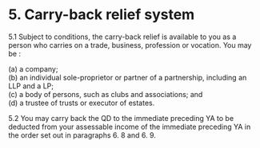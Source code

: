 # 5. Carry-back relief system

5.1 Subject to conditions, the carry-back relief is available to you as a person
who carries on a trade, business, profession or vocation. You may be :

(a) a company;
<br/>(b) an individual sole-proprietor or partner of a partnership, including an LLP and a LP;
<br/>(c) a body of persons, such as clubs and associations; and
<br/>(d) a trustee of trusts or executor of estates.

5.2 You may carry back the QD to the immediate preceding YA to be deducted from your assessable income of the immediate preceding YA in the order set out in paragraphs 6. 8 and 6. 9.
